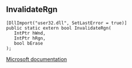 ## InvalidateRgn

```
[DllImport("user32.dll", SetLastError = true)]
public static extern bool InvalidateRgn(
   IntPtr hWnd,
   IntPtr hRgn,
   bool bErase
);
```

[Microsoft documentation](https://docs.microsoft.com/en-us/windows/win32/api/winuser/nf-winuser-invalidatergn)
